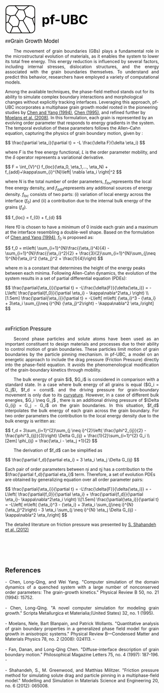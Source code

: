 <div style="display: flex; align-items: center; gap: 20px; justify-content: left;">
  <img src="../images/logo.png" alt="pf-UBC Logo" class="float-glow-img" width="100">
  <h1 style="margin: 0; font-size: 3em; color: #000000; font-weight: bold;">pf-UBC</h1>
</div>

##<span style="font-size: 1.2em; color: #000000;">Grain Growth Model</span>
<p style="text-align: justify; text-indent: 2em;">
The movement of grain boundaries (GBs) plays a fundamental role in the microstructural evolution of materials, as it enables the system to lower its total free energy. This energy reduction is influenced by several factors, including internal stresses, dislocation structures, and the energy associated with the grain boundaries themselves. To understand and predict this behavior, researchers have employed a variety of computational models.

Among the available techniques, the phase-field method stands out for its ability to simulate complex boundary interactions and morphological changes without explicitly tracking interfaces. Leveraging this approach, pf-UBC incorporates a multiphase grain growth model rooted in the pioneering studies by <a href="#chen_yang_1994">Chen and Yang (1994)</a>, <a href="#chen_1995">Chen (1995)</a>, and refined further by <a href="#moelans_2008">Moelans et al. (2008)</a>. In this formulation, each grain is represented by an evolving order parameter that responds to energy gradients in the system. The temporal evolution of these parameters follows the Allen–Cahn equation, capturing the physics of grain boundary motion, given by :

<div class="small-math">
$$
\frac{\partial \eta_i}{\partial t} = -L \frac{\delta F}{\delta \eta_i}
$$
</div>

where $F$ is the free energy functional, $L$ is the order parameter mobility, and the $\delta$ operator represents a variational derivative.

<div class="small-math">
$$
F = \int_{V}^{} f_{loc}(\eta_0, \eta_1,..., \eta_N) + f_{add}+\kappa\sum_{i}^{N}\left| \nabla \eta_i \right|^2
$$
</div>

where $N$ is the total number of order parameters, $f_{loc}$​ represents the local free energy density, and $f_{add}$​ represents any additional sources of energy density. $f_{loc}$ consists of two parts: (i) variation of local energy across the interface ($f_0$) and (ii) a contribution due to the internal bulk energy of the grains ($f_d$).

<div class="small-math">
$$
f_{loc} = f_{0} + f_{d}
$$
</div>

Here f0 is chosen to have a minimum of 0 inside each grain and a maximum at the interface resembling a double-well shape. 
Based on the formulation of <a href="#chen_yang_1994">Chen and Yang (1994)</a>, $f_0$ is proposed as:

<div class="small-math">
$$
f_0 = m\left( \sum_{i=1}^{N}\frac{{\eta_i}^4}{4} - \sum_{i=1}^{N}\frac{{\eta_i}^2}{2} + \frac{3}{2}\sum_{i=1}^{N}\sum_{j\neq 1}^{N}{\eta_i}^2 {\eta_j}^2 + \frac{1}{4}\right)
$$
</div>

where $m$ is a constant that determines the height of the energy peaks between each minima.
Following Allen-Cahn dynamics, the evolution of the system results in a set of partial differential equation (PDEs):

<div class="small-math">
$$
\frac{\partial{\eta_i}}{\partial t} = -L\frac{\delta{F}}{\delta{\eta_i}} = -L\left( \frac{\partial{f_0}}{\partial \eta_i} - \kappa\nabla^2\eta_i \right)
\\[1.5em]
\frac{\partial{\eta_i}}{\partial t} = -L\left[ m\left( {\eta_i}^3 - {\eta_i} + 3\eta_i \sum_{j\neq i}^{N} {\eta_j}^2\right) - \kappa\nabla^2 \eta_i\right]
$$
</div>
</p>


<br><br>
##<span style="font-size: 1.2em; color: #000000;">Friction Pressure</span>
<p style="text-align: justify; text-indent: 2em;">
Second phase particles and solute atoms have been used as an important constituent to design materials and processes due to their ability to control motion of grain boundaries. These particles limit motion of grain boundaries by the particle pinning mechanism. in pf-UBC, a model on an energetic approach to include the drag pressure (Friction Pressure) directly into the phase-field equation. It avoids the phenomenological modification of the grain-boundary kinetics through mobility.
</p>
<p style="text-align: justify; text-indent: 2em;">
The bulk energy of grain $i$, $G_i$ is considered in comparison with a standard state. In a case where bulk energy of all grains is equal ($G_i = G_j$), $f_d = const$. and the driving pressure for grain-boundary movement is only due to its <a href="#chen_yang_1994">curvature</a>. However, in a case of different bulk energies, $G_i \neq G_j$ , there is an additional driving pressure of $\Delta G_{ij} = G_j − G_i$ on the grain boundaries. In this situation, $f_d$ interpolates the bulk energy of each grain across the grain boundary. For two order parameters the contribution to the local energy density due to the bulk energy is written as: 
</p>

<div class="small-math">
$$
f_d = 3\sum_{i=1}^{2}\sum_{j \neq i}^{2}\left( \frac{\phi^2_{ij}}{2} - \frac{\phi^3_{ij}}{3}\right) \Delta G_{ij} + \frac{1}{2}\sum_{i=1}^{2} G_i
\\[2em]
\phi_{ij} = \frac{\eta_i - \eta_j +1}{2}
$$
</div>

<p style="text-align: justify; text-indent: 2em;">
The derivation of $f_d$ can be simplified as 

<div class="small-math">
$$
\frac{\partial f_d}{\partial eta_i} = 3 \eta_i \eta_j \Delta G_{ij}
$$
</div>

Each pair of order parameters between ηi and ηj has a contribution to the $\frac{\partial f_d}{\partial eta_i}$ term. Therefore, a set of evolution PDEs are obtained by generalizing equation over all order parameter pairs:

<div class="small-math">
$$
\frac{\partial{\eta_i}}{\partial t} = -L\frac{\delta{F}}{\delta{\eta_i}} = -L\left( \frac{\partial{f_0}}{\partial \eta_i} + \frac{\partial{f_d}}{\partial \eta_i}- \kappa\nabla^2\eta_i \right)
\\[1.5em]
\frac{\partial{\eta_i}}{\partial t} = -L\left[ m\left( {\eta_i}^3 - {\eta_i} + 3\eta_i \sum_{j\neq i}^{N} {\eta_j}^2\right) - 3 \eta_i \sum_{j \neq i}^{N} \eta_j \Delta G_{ij} - \kappa\nabla^2 \eta_i\right]
$$
</div>

The detailed literature on friction pressure was presented by <a href="#chen_yang_1994">S. Shahandeh et al. (2012)</a> 
</p>

<br><br><br><br>
## References
<p style="text-align: justify; font-size: 1em">
- <span id="chen_yang_1994">Chen, Long-Qing, and Wei Yang. "Computer simulation of the domain dynamics of a quenched system with a large number of nonconserved order parameters: The grain-growth kinetics." Physical Review B 50, no. 21 (1994): 15752.</span>
<br><br>
- <span id="chen_1995">Chen, Long-Qing. "A novel computer simulation for modeling grain growth." Scripta Metallurgica et Materialia;(United States) 32, no. 1 (1995).</span>
<br><br>
- <span id="moelans_2008">Moelans, Nele, Bart Blanpain, and Patrick Wollants. "Quantitative analysis of grain boundary properties in a generalized phase field model for grain growth in anisotropic systems." Physical Review B—Condensed Matter and Materials Physics 78, no. 2 (2008): 024113.</span>
- <br><br>
- <span id="fan_chen_1997">Fan, Danan, and Long-Qing Chen. "Diffuse-interface description of grain boundary motion." Philosophical Magazine Letters 75, no. 4 (1997): 187-196.</span>
- <br><br>
- <span id="Shahandeh_2012">Shahandeh, S., M. Greenwood, and Matthias Militzer. "Friction pressure method for simulating solute drag and particle pinning in a multiphase-field model." Modelling and Simulation in Materials Science and Engineering 20, no. 6 (2012): 065008.</span>
</p>
